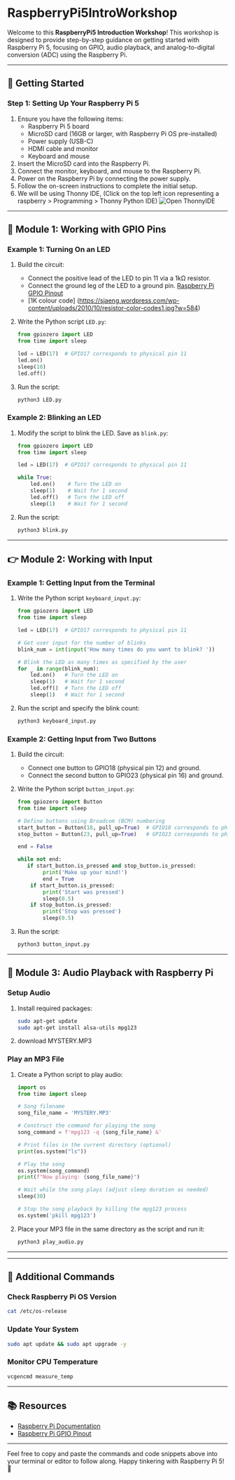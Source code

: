 # RaspberryPi5IntroWorkshop

Welcome to this **RaspberryPi5 Introduction Workshop**! This workshop is designed to provide step-by-step guidance on getting started with Raspberry Pi 5, focusing on GPIO, audio playback, and analog-to-digital conversion (ADC) using the Raspberry Pi.

---

## 🚀 Getting Started

### Step 1: Setting Up Your Raspberry Pi 5
1. Ensure you have the following items:
   - Raspberry Pi 5 board
   - MicroSD card (16GB or larger, with Raspberry Pi OS pre-installed)
   - Power supply (USB-C)
   - HDMI cable and monitor
   - Keyboard and mouse
2. Insert the MicroSD card into the Raspberry Pi.
3. Connect the monitor, keyboard, and mouse to the Raspberry Pi.
4. Power on the Raspberry Pi by connecting the power supply.
5. Follow the on-screen instructions to complete the initial setup.
6. We will be using Thonny IDE, (Click on the top left icon representing a raspberry > Programming > Thonny Python IDE)
![Open ThonnyIDE](thonny_ide_start.png)

---

## 🌿 Module 1: Working with GPIO Pins

### Example 1: Turning On an LED
1. Build the circuit:
   - Connect the positive lead of the LED to pin 11 via a 1kΩ resistor.
   - Connect the ground leg of the LED to a ground pin.
     [Raspberry Pi GPIO Pinout](https://pinout.xyz/)
   - [1K colour code] (https://sjaeng.wordpress.com/wp-content/uploads/2010/10/resistor-color-codes1.jpg?w=584)

2. Write the Python script `LED.py`:
   ```python
   from gpiozero import LED
   from time import sleep
   
   led = LED(17)  # GPIO17 corresponds to physical pin 11
   led.on()
   sleep(10)
   led.off()
   ```
3. Run the script:
   ```bash
   python3 LED.py
   ```

### Example 2: Blinking an LED
1. Modify the script to blink the LED. Save as `blink.py`:
   ```python
   from gpiozero import LED
   from time import sleep
   
   led = LED(17)  # GPIO17 corresponds to physical pin 11
   
   while True:
       led.on()    # Turn the LED on
       sleep(1)    # Wait for 1 second
       led.off()   # Turn the LED off
       sleep(1)    # Wait for 1 second
   ```
2. Run the script:
   ```bash
   python3 blink.py
   ```

---

## 👉 Module 2: Working with Input

### Example 1: Getting Input from the Terminal
1. Write the Python script `keyboard_input.py`:
   ```python
   from gpiozero import LED
   from time import sleep

   led = LED(17)  # GPIO17 corresponds to physical pin 11

   # Get user input for the number of blinks
   blink_num = int(input('How many times do you want to blink? '))

   # Blink the LED as many times as specified by the user
   for _ in range(blink_num):
       led.on()   # Turn the LED on
       sleep(1)   # Wait for 1 second
       led.off()  # Turn the LED off
       sleep(1)   # Wait for 1 second
   ```
2. Run the script and specify the blink count:
   ```bash
   python3 keyboard_input.py
   ```

### Example 2: Getting Input from Two Buttons
1. Build the circuit:
   - Connect one button to GPIO18 (physical pin 12) and ground.
   - Connect the second button to GPIO23 (physical pin 16) and ground.

2. Write the Python script `button_input.py`:
   ```python
   from gpiozero import Button
   from time import sleep
   
   # Define buttons using Broadcom (BCM) numbering
   start_button = Button(18, pull_up=True)  # GPIO18 corresponds to physical pin 12
   stop_button = Button(23, pull_up=True)   # GPIO23 corresponds to physical pin 16
   
   end = False
   
   while not end:
      if start_button.is_pressed and stop_button.is_pressed:
           print('Make up your mind!')
           end = True
       if start_button.is_pressed:
           print('Start was pressed')
           sleep(0.5)
       if stop_button.is_pressed:
           print('Stop was pressed')
           sleep(0.5)
   ```
3. Run the script:
   ```bash
   python3 button_input.py
   ```

---

## 🎵 Module 3: Audio Playback with Raspberry Pi

### Setup Audio
1. Install required packages:
   ```bash
   sudo apt-get update
   sudo apt-get install alsa-utils mpg123
   ```
2. download MYSTERY.MP3

   
### Play an MP3 File
1. Create a Python script to play audio:
   ```python
   import os
   from time import sleep
   
   # Song filename
   song_file_name = 'MYSTERY.MP3'
   
   # Construct the command for playing the song
   song_command = f'mpg123 -q {song_file_name} &'
   
   # Print files in the current directory (optional)
   print(os.system("ls"))
   
   # Play the song
   os.system(song_command)
   print(f"Now playing: {song_file_name}")
   
   # Wait while the song plays (adjust sleep duration as needed)
   sleep(30)
   
   # Stop the song playback by killing the mpg123 process
   os.system('pkill mpg123')
   ```
2. Place your MP3 file in the same directory as the script and run it:
   ```bash
   python3 play_audio.py
   ```

---
---

## 🔧 Additional Commands

### Check Raspberry Pi OS Version
```bash
cat /etc/os-release
```

### Update Your System
```bash
sudo apt update && sudo apt upgrade -y
```

### Monitor CPU Temperature
```bash
vcgencmd measure_temp
```

---

## 📚 Resources

- [Raspberry Pi Documentation](https://www.raspberrypi.com/documentation/)
- [Raspberry Pi GPIO Pinout](https://pinout.xyz/)

---

Feel free to copy and paste the commands and code snippets above into your terminal or editor to follow along. Happy tinkering with Raspberry Pi 5! 🤖

